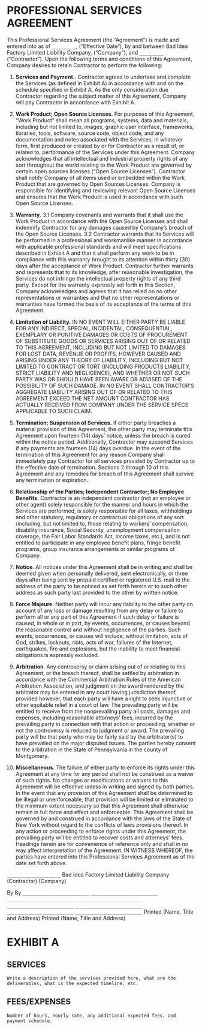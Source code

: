 # PROFESSIONAL SERVICES AGREEMENT

This Professional Services Agreement (the “Agreement”) is made and entered into as of `_________`, (“Effective Date”), by and between Bad Idea Factory Limited Liability Company, (“Company”), and `_________` (“Contractor”).
Upon the following terms and conditions of this Agreement, Company desires to retain Contractor to perform the following:

1.  **__Services and Payment.__**.
Contractor agrees to undertake and complete the Services (as defined in Exhibit A) in accordance with and on the schedule specified in Exhibit A.  As the only consideration due Contractor regarding the subject matter of this Agreement, Company will pay Contractor in accordance with Exhibit A.

2.  **__Work Product; Open Source Licenses.__**
For purposes of this Agreement, “Work Product” shall mean all programs, systems, data and materials, including but not limited to, images, graphic user interface, frameworks, libraries, tools, software, source code, object code, and any documentation and notes associated with the Services, in whatever form, first produced or created by or for Contractor as a result of, or related to, performance of the Services under this Agreement.  Company acknowledges that all intellectual and industrial property rights of any sort throughout the world relating to the Work Product are governed by certain open sources licenses (“Open Source Licenses”). Contractor shall notify Company of all items used or embedded within the Work Product that are governed by Open Sources Licenses. Company is responsible for identifying and reviewing relevant Open Source Licenses and ensures that the Work Product is used in accordance with such Open Source Licenses.

3.  **__Warranty.__**
3.1 Company covenants and warrants that it shall use the Work Product in accordance with the Open Source Licenses and shall indemnify Contractor for any damages caused by Company’s breach of the Open Source Licenses.
3.2 Contractor warrants that its Services will be performed in a professional and workmanlike manner in accordance with applicable professional standards and will meet specifications described in Exhibit A and that it shall perform any work to be in compliance with this warranty brought to its attention within thirty (30) days after the acceptance of Work Product. Contractor further warrants and represents that to its knowledge, after reasonable investigation, the Services do not infringe the intellectual property rights of any third party. Except for the warranty expressly set forth in this Section, Company acknowledges and agrees that it has relied on no other representations or warranties and that no other representations or warranties have formed the basis of its acceptance of the terms of this Agreement.
4.  **__Limitation of Liability.__**
IN NO EVENT WILL EITHER PARTY BE LIABLE FOR ANY INDIRECT, SPECIAL, INCIDENTAL, CONSEQUENTIAL, EXEMPLARY OR PUNITIVE DAMAGES OR COSTS OF PROCUREMENT OF SUBSTITUTE GOODS OR SERVICES ARISING OUT OF OR RELATED TO THIS AGREEMENT, INCLUDING BUT NOT LIMITED TO DAMAGES FOR LOST DATA, REVENUE OR PROFITS, HOWEVER CAUSED AND ARISING UNDER ANY THEORY OF LIABILITY, INCLUDING BUT NOT LIMITED TO CONTRACT OR TORT (INCLUDING PRODUCTS LIABILITY, STRICT LIABILITY AND NEGLIGENCE), AND WHETHER OR NOT SUCH PARTY WAS OR SHOULD HAVE BEEN AWARE OR ADVISED OF THE POSSIBILITY OF SUCH DAMAGE. IN NO EVENT SHALL CONTRACTOR’S AGGREGATE LIABILITY ARISING OUT OF OR RELATED TO THIS AGREEMENT EXCEED THE NET AMOUNT CONTRACTOR HAS ACTUALLY RECEIVED FROM COMPANY UNDER THE SERVICE SPECS APPLICABLE TO SUCH CLAIM.
5.  **__Termination; Suspension of Services.__**
If either party breaches a material provision of this Agreement, the other party may terminate this Agreement upon fourteen (14) days’ notice, unless the breach is cured within the notice period.  Additionally, Contractor may suspend Services if any payments are fourteen (14) days overdue. In the event of the termination of this Agreement for any reason Company shall immediately pay Contractor for all services provided by Contractor up to the effective date of termination. Sections 2 through 10 of this Agreement and any remedies for breach of this Agreement shall survive any termination or expiration.
6.  **__Relationship of the Parties; Independent Contractor; No Employee Benefits.__**
Contractor is an independent contractor (not an employee or other agent) solely responsible for the manner and hours in which the Services are performed, is solely responsible for all taxes, withholdings and other statutory, regulatory or contractual obligations of any sort (including, but not limited to, those relating to workers’ compensation, disability insurance, Social Security, unemployment compensation coverage, the Fair Labor Standards Act, income taxes, etc.), and is not entitled to participate in any employee benefit plans, fringe benefit programs, group insurance arrangements or similar programs of Company.
7.  **__Notice__**.
All notices under this Agreement shall be in writing and shall be deemed given when personally delivered, sent electronically, or three days after being sent by prepaid certified or registered U.S. mail to the address of the party to be noticed as set forth herein or to such other address as such party last provided to the other by written notice.
8.  **__Force Majeure__**.
Neither party will incur any liability to the other party on account of any loss or damage resulting from any delay or failure to perform all or any part of this Agreement if such delay or failure is caused, in whole or in part, by events, occurrences, or causes beyond the reasonable control and without negligence of the parties. Such events, occurrences, or causes will include, without limitation, acts of God, strikes, lockouts, riots, acts of war, failures of the Internet, earthquakes, fire and explosions, but the inability to meet financial obligations is expressly excluded.
9.  **__Arbitration__**.
Any controversy or claim arising out of or relating to this Agreement, or the breach thereof, shall be settled by arbitration in accordance with the Commercial Arbitration Rules of the American Arbitration Association, and judgment on the award rendered by the arbitrator may be entered in any court having jurisdiction thereof, provided however, that each party will have a right to seek injunctive or other equitable relief in a court of law.  The prevailing party will be entitled to receive from the nonprevailing party all costs, damages and expenses, including reasonable attorneys’ fees, incurred by the prevailing party in connection with that action or proceeding, whether or not the controversy is reduced to judgment or award.  The prevailing party will be that party who may be fairly said by the arbitrator(s) to have prevailed on the major disputed issues.  The parties hereby consent to the arbitration in the State of Pennsylvania in the county of Montgomery.
10. **__Miscellaneous__**.
The failure of either party to enforce its rights under this Agreement at any time for any period shall not be construed as a waiver of such rights.  No changes or modifications or waivers to this Agreement will be effective unless in writing and signed by both parties.  In the event that any provision of this Agreement shall be determined to be illegal or unenforceable, that provision will be limited or eliminated to the minimum extent necessary so that this Agreement shall otherwise remain in full force and effect and enforceable.  This Agreement shall be governed by and construed in accordance with the laws of the State of New York without regard to the conflicts of laws provisions thereof.  In any action or proceeding to enforce rights under this Agreement, the prevailing party will be entitled to recover costs and attorneys’ fees.  Headings herein are for convenience of reference only and shall in no way affect interpretation of the Agreement.
IN WITNESS WHEREOF, the parties have entered into this Professional Services Agreement as of the date set forth above.

`____________________`              Bad Idea Factory Limited Liability Company
(Contractor)                        (Company)

By                                  By
`_________________________`         `_________________________`
`_________________________`         `_________________________`
`_________________________`         `_________________________`
`_________________________`         `_________________________`
Printed (Name, Title and Address)   Printed (Name, Title and Address)


# EXHIBIT A

## SERVICES
`Write a description of the services provided here, what are the deliverables, what is the expected timeline, etc.`


## FEES/EXPENSES
`Number of hours, hourly rate, any additional expected fees, and payment schedule.`
